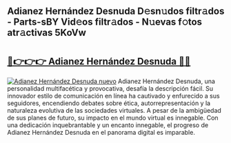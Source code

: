 ## Adianez Hernández Desnuda D𝚎sn𝚞dos filtr𝚊dos - Parts-sBY Vid𝚎os filtr𝚊dos - N𝚞evas f𝚘tos atr𝚊ctivas 5KoVw

# <h2><a href="http://mbci9d6.tromn.icu/?c=Adianez+Hern%c3%a1ndez+Desnuda">🔗👉👉👉 Adianez Hernández Desnuda 🔗🔗</a></h2>

[![Adianez Hernández Desnuda nuevo](https://i.imgur.com/pEAQMta.gif)](http://mbci9d6.tromn.icu/?c=Adianez+Hern%c3%a1ndez+Desnuda)
Adianez Hernández Desnuda, una personalidad multifacética y provocativa, desafía la descripción fácil. Su innovador estilo de comunicación en línea ha cautivado y enfurecido a sus seguidores, encendiendo debates sobre ética, autorrepresentación y la naturaleza evolutiva de las sociedades virtuales. A pesar de la ambigüedad de sus planes de futuro, su impacto en el mundo virtual es innegable. Con una dedicación inquebrantable y un encanto innegable, el progreso de Adianez Hernández Desnuda en el panorama digital es imparable.
